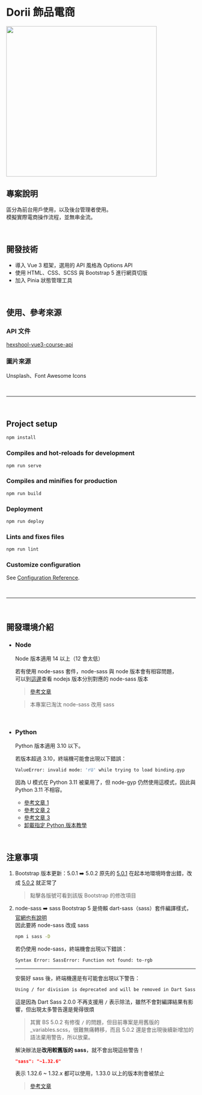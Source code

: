 # Dorii 飾品電商

<img src="https://i.imgur.com/7VYv4hG.png" height="400">

<br>

## 專案說明
區分為前台用戶使用，以及後台管理者使用。 <br>
模擬實際電商操作流程，並無串金流。

<br>

## 開發技術
- 導入 Vue 3 框架，選用的 API 風格為 Options API
- 使用 HTML、CSS、SCSS 與 Bootstrap 5 進行網頁切版
- 加入 Pinia 狀態管理工具

<br>

## 使用、參考來源
### API 文件
[hexshool-vue3-course-api](https://github.com/hexschool/vue3-course-api-wiki/wiki)

### 圖片來源
Unsplash、Font Awesome Icons

<br>

---

<br>

## Project setup
```bash
npm install
```

### Compiles and hot-reloads for development
```bash
npm run serve
```

### Compiles and minifies for production
```bash
npm run build
```

### Deployment
```bash
npm run deploy
```

### Lints and fixes files
```bash
npm run lint
```

### Customize configuration
See [Configuration Reference](https://cli.vuejs.org/config/).

<br>

---

<br>

## 開發環境介紹

- ### Node
  Node 版本適用 14 以上（12 會太低）
  
  若有使用 node-sass 套件，node-sass 與 node 版本會有相容問題， <br>
  可以到[這邊](https://www.npmjs.com/package/node-sass)查看 nodejs 版本分別對應的 node-sass 版本
  > [參考文章](https://hackmd.io/@mko123654/S1io-20K9) <br>
  
  > 本專案已淘汰 node-sass 改用 sass

<br>

- ### Python
  Python 版本適用 3.10 以下。
  
  若版本超過 3.10，終端機可能會出現以下錯誤：
  
  ```bash
  ValueError: invalid mode: 'rU' while trying to load binding.gyp
  ```
  因為 U 模式在 Python 3.11 被棄用了，但 node-gyp 仍然使用這模式，因此與 Python 3.11 不相容。
  
  - [參考文章 1](https://forum.edgeimpulse.com/t/edge-impulse-cli-installation-fail/8669/6)
  - [參考文章 2](https://stackoverflow.com/questions/74832197/node-gyp-build-error-on-mac-for-npm-install)
  - [參考文章 3](https://stackoverflow.com/questions/74715990/node-gyp-err-invalid-mode-ru-while-trying-to-load-binding-gyp)
  - [卸載指定 Python 版本教學](https://www.sysgeek.cn/macos-uninstall-python/)

<br>

## 注意事項

1. Bootstrap 版本更新：5.0.1 ➡️ 5.0.2
    原先的 [5.0.1](https://blog.getbootstrap.com/2021/05/13/bootstrap-5-0-1/) 在起本地環境時會出錯，改成 [5.0.2](https://blog.getbootstrap.com/2021/06/22/bootstrap-5-0-2/) 就正常了 <br>
    > 點擊各版號可看到該版 Bootstrap 的修改項目

2. node-sass ➡️ sass
    Bootstrap 5 是倚賴 dart-sass（sass）套件編譯樣式，[官網也有說明](https://getbootstrap.com/docs/5.1/getting-started/contribute/#sass) <br>
    因此要將 node-sass 改成 sass
  
    ```bash
    npm i sass -D
    ```
  
    若仍使用 node-sass，終端機會出現以下錯誤：
    ```bash
    Syntax Error: SassError: Function not found: to-rgb
    ```
  
    ---
  
    安裝好 sass 後，終端機還是有可能會出現以下警告：
    ```bash
    Using / for division is deprecated and will be removed in Dart Sass 2.0.0.
    ```
  
    這是因為 Dart Sass 2.0.0 不再支援用 `/` 表示除法，雖然不會對編譯結果有影響，但出現太多警告還是覺得很煩 <br>
  
    > 其實 BS 5.0.2 有修復 `/` 的問題，但目前專案是用舊版的 _variables.scss，很難無痛轉移，而且 5.0.2 還是會出現後續新增加的語法棄用警告，所以放棄。
  
    解決辦法是**改用較舊版的 sass**，就不會出現這些警告！
    ```json
    "sass": "~1.32.6"
    ```
    表示 1.32.6 ~ 1.32.x 都可以使用，1.33.0 以上的版本則會被禁止
  
    > [參考文章](https://www.astralweb.com.tw/resolving-sass-deprecation-warning/)